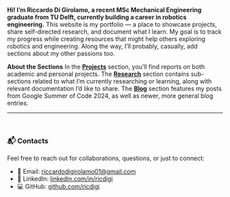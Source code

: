 **Hi! I’m Riccardo Di Girolamo, a recent MSc Mechanical Engineering graduate from TU Delft, currently building a career in robotics engineering.**
This website is my portfolio — a place to showcase projects, share self-directed research, and document what I learn. My goal is to track my progress while creating resources that might help others exploring robotics and engineering. Along the way, I’ll probably, casually, add sections about my other passions too.
<br>

**About the Sections**
In the <strong><a href="#" onclick="loadPage('projects.md'); return false;">Projects</a></strong> section, you’ll find reports on both academic and personal projects. The <strong><a href="#" onclick="loadPage('research.md'); return false;">Research</a></strong> section contains sub-sections related to what I’m currently researching or learning, along with relevant documentation I’d like to share. The <strong><a href="#" onclick="loadPage('blog.md'); return false;">Blog</a></strong> section features my posts from Google Summer of Code 2024, as well as newer, more general blog entries.
<br>

---

<br>

### 📬 **Contacts**
Feel free to reach out for collaborations, questions, or just to connect:

- 📧 Email: [riccardodigirolamo01@gmail.com](mailto:riccardodigirolamo01@gmail.com)
- 💼 LinkedIn: [linkedin.com/in/ricdigi](https://www.linkedin.com/in/ricdigi)
- 💻 GitHub: [github.com/ricdigi](https://github.com/ricdigi)
